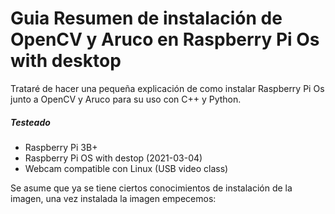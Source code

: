 # Guia Resumen de instalación de OpenCV y Aruco en Raspberry Pi Os with desktop
Trataré de hacer una pequeña explicación de como instalar Raspberry Pi Os junto a OpenCV y Aruco para su uso con C++ y Python.

##### Testeado
- Raspberry Pi 3B+
- Raspberry Pi OS with destop (2021-03-04)
- Webcam compatible con Linux (USB video class)

Se asume que ya se tiene ciertos conocimientos de instalación de la imagen, una vez instalada la imagen empecemos:

